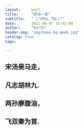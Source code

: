 ```yaml
---
layout:     post
title:      "好诗一首"
subtitle:   " \"XMSL TQL\""
date:       2011-08-07 15:43:00
author:     "Karth"
header-img: "img/home-bg-geek.jpg"
catalog: true
tags:

---
```

## 宋汤昊马走，
## 凡志胡林九.
## 两孙廖腹油，
## 飞双秦为首.